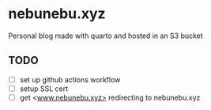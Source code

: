 # nebunebu.xyz

Personal blog made with quarto and hosted in an S3 bucket

## TODO

- [ ] set up github actions workflow
- [ ] setup SSL cert
- [ ] get <www.nebunebu.xyz> redirecting to nebunebu.xyz

